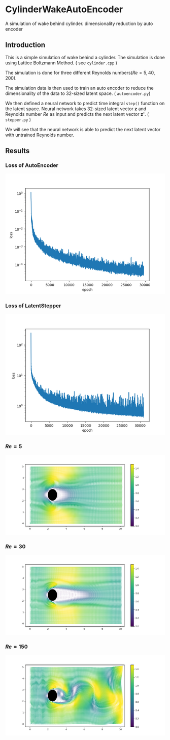 # CylinderWakeAutoEncoder
A simulation of wake behind cylinder. dimensionality reduction by auto encoder


## Introduction

This is a simple simulation of wake behind a cylinder. 
The simulation is done using Lattice Boltzmann Method. ( see `cylinder.cpp` )

The simulation is done for three different Reynolds numbers($Re = 5, 40, 200$). 

The simulation data is then used to train an auto encoder to reduce the dimensionality of the data to 32-sized latent space. ( `autoencoder.py`)

We then defined a neural network to predict time integral `step()` function on the latent space.
Neural network takes 32-sized latent vector **z** and Reynolds number $Re$ as input and predicts the next latent vector **z'**. ( `stepper.py` )

We will see that the neural network is able to predict the next latent vector with untrained Reynolds number.

## Results

### Loss of AutoEncoder

![](result/autoencoder_loss.png)


### Loss of LatentStepper

![](result/latent_stepper_loss.png)

### $Re = 5$

![](result/plots5/plot0010.png)

### $Re = 30$

![](result/plots30/plot0030.png)

### $Re = 150$

![](result/plots150/plot0100.png)
